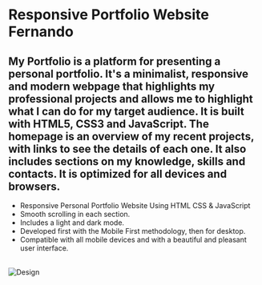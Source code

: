 # Responsive Portfolio Website Fernando

## My Portfolio is a platform for presenting a personal portfolio. It's a minimalist, responsive and modern webpage that highlights my professional projects and allows me to highlight what I can do for my target audience. It is built with HTML5, CSS3 and JavaScript. The homepage is an overview of my recent projects, with links to see the details of each one. It also includes sections on my knowledge, skills and contacts. It is optimized for all devices and browsers.

- Responsive Personal Portfolio Website Using HTML CSS & JavaScript
- Smooth scrolling in each section.
- Includes a light and dark mode.
- Developed first with the Mobile First methodology, then for desktop.
- Compatible with all mobile devices and with a beautiful and pleasant user interface.
<br><br>

![Design](https://user-images.githubusercontent.com/98523060/185148121-7228075c-2f77-4513-a55b-bf2553b179f8.png)

